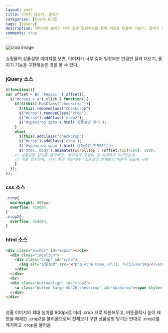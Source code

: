 ```yaml
---
layout: post
title: 이미지 더보기, 줄이기
categories: [Front-End]
tags: [jQuery]
description: 이미지의 높이가 너무 길면 일정부분을 잘라 버튼을 만들어 더보기, 줄이기 기능 구현
comments: true
---
```


![crop image](https://user-images.githubusercontent.com/36055500/54449170-d5d6d600-4790-11e9-9f63-b7c7ef5b2086.JPG)  
<br>
쇼핑몰의 상품설명 이미지를 보면, 이미지가 너무 길어 일정부분 만큼만 잘라 더보기, 줄이기 기능을 구현해놓은 것을 볼 수 있다.  
### jQuery 소스  
~~~javascript
$(function(){
var offset = $( '#expic' ).offset();
  $("#crop2 > a").click ( function(){
    if($(this).hasClass("checkcrop")){
      $(this).removeClass("checkcrop")
      $("#crop").removeClass('crop');
      $("#crop").addClass('crop2');
      $('#spancrop span').html('상품설명 닫기');
    }
    else{
      $(this).addClass("checkcrop")
      $("#crop").addClass('crop');
      $('#spancrop span').html('상품설명 전체보기');
      $('html, body').animate({scrollTop : (offset.top)+160}, 100);
    // 상품설명 닫기를 클릭하면, 페이지의 중앙이 맨 아래쪽이 되어있는데
    // 이를 방지하여, 다시 화면 가운데에 '상품설명 전체보기'버튼이 오도록 구현
    }
  });
});
~~~
### css 소스  
~~~css
.crop{
  max-height: 800px;
  overflow: hidden;
}
.crop2{
  overflow: hidden;
}
~~~
### html 소스
~~~html
<div class="anchor" id="expic"></div>
  <div class="imgalign">
    <div class="crop" id="crop">
      <img alt="상품설명" src="<?php echo base_url(); ?>CI/userimg/<?=$row->expic?>">
    </div>
  </div>
  <br>
  <div class="buttonalign" id="crop2">
    <a class="button large mb-20 checkcrop" id="spancrop"><span style="white-space:nowrap;">상품설명 전체보기</span> </a>
  </div>
</div>
~~~  
<br>
상품 이미지의 최대 높이를 800px로 미리 .crop 으로 제한해두고, 버튼클릭시 높이 제한을 해제한 .crop2을 불러옴으로써 전체보기 구현  
상품설명 닫기는 반대로 .crop2를 제거하고 .crop을 불러옴
